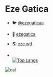# Eze Gatica
- 🐦 [@ezegaticaa](https://twitter.com/ezegaticaa)
- 📸 [ezegatica](https://www.instagram.com/ezegatica/)
- 🌎 [eze.wtf](https://eze.wtf)


- <br>[![Top Langs](https://github-readme-stats.vercel.app/api/top-langs/?username=ezegatica&theme=highcontrast&layout=compact&langs\_count=6)](https://github.com/anuraghazra/github-readme-stats)


![cat](https://filmdaily.co/wp-content/uploads/2020/04/cute-cat-videos-lede.jpg) 

<!--
**ezegatica/ezegatica** is a ✨ _special_ ✨ repository because its `README.md` (this file) appears on your GitHub profile.

Here are some ideas to get you started:

- 🔭 I’m currently working on ...
- 🌱 I’m currently learning ...
- 👯 I’m looking to collaborate on ...
- 🤔 I’m looking for help with ...
- 💬 Ask me about ...
- 📫 How to reach me: ...
- 😄 Pronouns: ...
- ⚡ Fun fact: ...
-->
